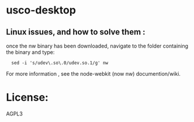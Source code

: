 usco-desktop
============





Linux issues, and how to solve them :
-------------------------------------

once the nw binary has been downloaded, navigate to the folder containing the binary and
type:

      sed -i 's/udev\.so\.0/udev.so.1/g' nw

For more information , see the node-webkit (now nw) documention/wiki.



License:
========

AGPL3
